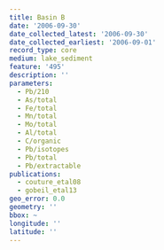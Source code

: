 ```yaml
---
title: Basin B
date: '2006-09-30'
date_collected_latest: '2006-09-30'
date_collected_earliest: '2006-09-01'
record_type: core
medium: lake_sediment
feature: '495'
description: ''
parameters:
  - Pb/210
  - As/total
  - Fe/total
  - Mn/total
  - Mo/total
  - Al/total
  - C/organic
  - Pb/isotopes
  - Pb/total
  - Pb/extractable
publications:
  - couture_etal08
  - gobeil_etal13
geo_error: 0.0
geometry: ''
bbox: ~
longitude: ''
latitude: ''
---
```

